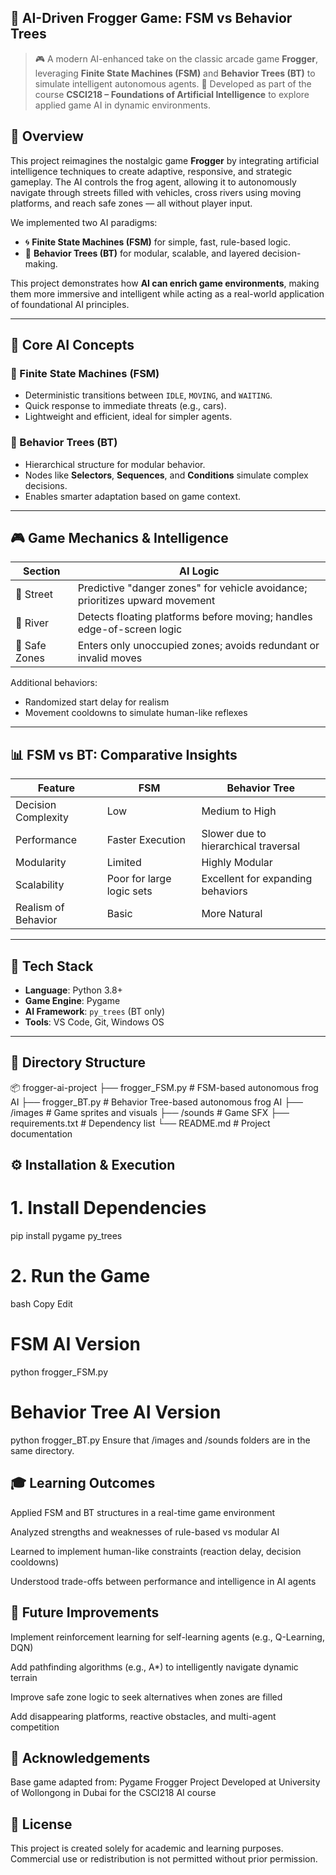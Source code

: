 ## 🧠 AI-Driven Frogger Game: FSM vs Behavior Trees

> 🎮 A modern AI-enhanced take on the classic arcade game **Frogger**, leveraging **Finite State Machines (FSM)** and **Behavior Trees (BT)** to simulate intelligent autonomous agents.
> 🔬 Developed as part of the course **CSCI218 – Foundations of Artificial Intelligence** to explore applied game AI in dynamic environments.

## 📖 Overview

This project reimagines the nostalgic game **Frogger** by integrating artificial intelligence techniques to create adaptive, responsive, and strategic gameplay. The AI controls the frog agent, allowing it to autonomously navigate through streets filled with vehicles, cross rivers using moving platforms, and reach safe zones — all without player input.

We implemented two AI paradigms:

- 🌀 **Finite State Machines (FSM)** for simple, fast, rule-based logic.
- 🌳 **Behavior Trees (BT)** for modular, scalable, and layered decision-making.

This project demonstrates how **AI can enrich game environments**, making them more immersive and intelligent while acting as a real-world application of foundational AI principles.

---

## 🧠 Core AI Concepts

### 🔁 Finite State Machines (FSM)
- Deterministic transitions between `IDLE`, `MOVING`, and `WAITING`.
- Quick response to immediate threats (e.g., cars).
- Lightweight and efficient, ideal for simpler agents.

### 🌲 Behavior Trees (BT)
- Hierarchical structure for modular behavior.
- Nodes like **Selectors**, **Sequences**, and **Conditions** simulate complex decisions.
- Enables smarter adaptation based on game context.

---

## 🎮 Game Mechanics & Intelligence

| Section      | AI Logic                                                                 |
|--------------|--------------------------------------------------------------------------|
| 🚗 Street     | Predictive "danger zones" for vehicle avoidance; prioritizes upward movement |
| 🌊 River      | Detects floating platforms before moving; handles edge-of-screen logic    |
| 🏁 Safe Zones | Enters only unoccupied zones; avoids redundant or invalid moves           |

Additional behaviors:
- Randomized start delay for realism
- Movement cooldowns to simulate human-like reflexes

---

## 📊 FSM vs BT: Comparative Insights

| Feature                 | FSM                             | Behavior Tree                        |
|------------------------|----------------------------------|--------------------------------------|
| Decision Complexity     | Low                             | Medium to High                       |
| Performance             | Faster Execution                | Slower due to hierarchical traversal |
| Modularity              | Limited                         | Highly Modular                       |
| Scalability             | Poor for large logic sets       | Excellent for expanding behaviors    |
| Realism of Behavior     | Basic                           | More Natural                         |

---

## 🧪 Tech Stack

- **Language**: Python 3.8+
- **Game Engine**: Pygame
- **AI Framework**: `py_trees` (BT only)
- **Tools**: VS Code, Git, Windows OS

---

## 📁 Directory Structure

📦 frogger-ai-project
├── frogger_FSM.py # FSM-based autonomous frog AI
├── frogger_BT.py # Behavior Tree-based autonomous frog AI
├── /images # Game sprites and visuals
├── /sounds # Game SFX
├── requirements.txt # Dependency list
└── README.md # Project documentation


## ⚙️ Installation & Execution

# 1. Install Dependencies

pip install pygame py_trees

# 2. Run the Game
bash
Copy
Edit
# FSM AI Version
python frogger_FSM.py

# Behavior Tree AI Version
python frogger_BT.py
Ensure that /images and /sounds folders are in the same directory.

## 🎓 Learning Outcomes
Applied FSM and BT structures in a real-time game environment

Analyzed strengths and weaknesses of rule-based vs modular AI

Learned to implement human-like constraints (reaction delay, decision cooldowns)

Understood trade-offs between performance and intelligence in AI agents

## 🚀 Future Improvements
Implement reinforcement learning for self-learning agents (e.g., Q-Learning, DQN)

Add pathfinding algorithms (e.g., A*) to intelligently navigate dynamic terrain

Improve safe zone logic to seek alternatives when zones are filled

Add disappearing platforms, reactive obstacles, and multi-agent competition


## 📜 Acknowledgements
Base game adapted from: Pygame Frogger Project
Developed at University of Wollongong in Dubai for the CSCI218 AI course

## 🧾 License
This project is created solely for academic and learning purposes.
Commercial use or redistribution is not permitted without prior permission.
